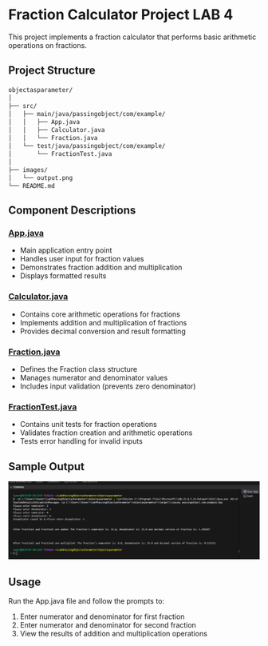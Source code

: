 # Fraction Calculator Project LAB 4

This project implements a fraction calculator that performs basic arithmetic operations on fractions.

## Project Structure

```
objectasparameter/
│
├── src/
│   ├── main/java/passingobject/com/example/
│   │   ├── App.java
│   │   ├── Calculator.java
│   │   └── Fraction.java
│   └── test/java/passingobject/com/example/
│       └── FractionTest.java
│
├── images/
│   └── output.png
└── README.md
```

## Component Descriptions

### [App.java](src/main/java/passingobject/com/example/App.java)
- Main application entry point
- Handles user input for fraction values
- Demonstrates fraction addition and multiplication
- Displays formatted results

### [Calculator.java](src/main/java/passingobject/com/example/Calculator.java)
- Contains core arithmetic operations for fractions
- Implements addition and multiplication of fractions
- Provides decimal conversion and result formatting

### [Fraction.java](src/main/java/passingobject/com/example/Fraction.java)
- Defines the Fraction class structure
- Manages numerator and denominator values
- Includes input validation (prevents zero denominator)

### [FractionTest.java](src/test/java/passingobject/com/example/FractionTest.java)
- Contains unit tests for fraction operations
- Validates fraction creation and arithmetic operations
- Tests error handling for invalid inputs

## Sample Output

![Program Output](/images/output.png)

## Usage
Run the App.java file and follow the prompts to:
1. Enter numerator and denominator for first fraction
2. Enter numerator and denominator for second fraction
3. View the results of addition and multiplication operations
